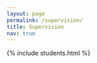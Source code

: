 ```yaml
---
layout: page
permalink: /supervision/
title: Supervision
nav: true
---
```



{% include students.html %}
